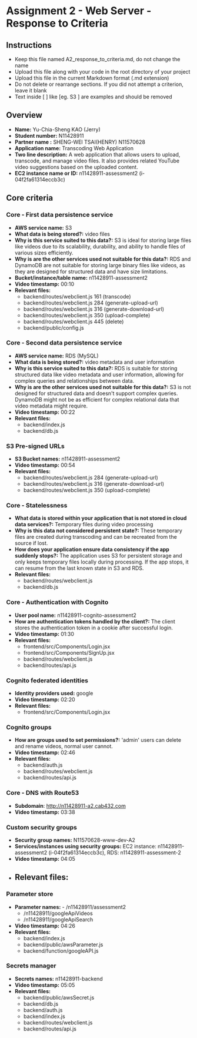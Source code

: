 Assignment 2 - Web Server - Response to Criteria
================================================

Instructions
------------------------------------------------
- Keep this file named A2_response_to_criteria.md, do not change the name
- Upload this file along with your code in the root directory of your project
- Upload this file in the current Markdown format (.md extension)
- Do not delete or rearrange sections.  If you did not attempt a criterion, leave it blank
- Text inside [ ] like [eg. S3 ] are examples and should be removed


Overview
------------------------------------------------

- **Name:** Yu-Chia-Sheng KAO (Jerry)
- **Student number:** N11428911 
- **Partner name :** SHENG-WEI TSAI(HENRY) N11570628
- **Application name:** Transcoding Web Application
- **Two line description:** A web application that allows users to upload, transcode, and manage video files. It also provides related YouTube video suggestions based on the uploaded content.
- **EC2 instance name or ID:**  n11428911-assessment2 (i-04f2fa61314eccb3c)

Core criteria
------------------------------------------------

### Core - First data persistence service

- **AWS service name:** S3  
- **What data is being stored?:** video files
- **Why is this service suited to this data?:** S3 is ideal for storing large files like videos due to its scalability, durability, and ability to handle files of various sizes efficiently.
- **Why is are the other services used not suitable for this data?:** RDS and DynamoDB are not suitable for storing large binary files like videos, as they are designed for structured data and have size limitations.
- **Bucket/instance/table name:** n11428911-assessment2
- **Video timestamp:** 00:10
- **Relevant files:**
    - backend/routes/webclient.js 161 (transcode)
    - backend/routes/webclient.js 284 (generate-upload-url)
    - backend/routes/webclient.js 316 (generate-download-url)
    - backend/routes/webclient.js 350 (upload-complete)
    - backend/routes/webclient.js 445 (delete)
    - backend/public/config.js

### Core - Second data persistence service

- **AWS service name:** RDS (MySQL)
- **What data is being stored?:** video metadata and user information 
- **Why is this service suited to this data?:** RDS is suitable for storing structured data like video metadata and user information, allowing for complex queries and relationships between data.
- **Why is are the other services used not suitable for this data?:**  S3 is not designed for structured data and doesn't support complex queries. DynamoDB might not be as efficient for complex relational data that video metadata might require.
- **Video timestamp:** 00:22
- **Relevant files:**
    -  backend/index.js
    -  backend/db.js


### S3 Pre-signed URLs

- **S3 Bucket names:** n11428911-assessment2
- **Video timestamp:** 00:54
- **Relevant files:**
    - backend/routes/webclient.js 284 (generate-upload-url)
    - backend/routes/webclient.js 316 (generate-download-url)
    - backend/routes/webclient.js 350 (upload-complete)


### Core - Statelessness

- **What data is stored within your application that is not stored in cloud data services?:** Temporary files during video processing
- **Why is this data not considered persistent state?:** These temporary files are created during transcoding and can be recreated from the source if lost.
- **How does your application ensure data consistency if the app suddenly stops?:** The application uses S3 for persistent storage and only keeps temporary files locally during processing. If the app stops, it can resume from the last known state in S3 and RDS.
- **Relevant files:**
    - backend/routes/webclient.js
    - backend/db.js


### Core - Authentication with Cognito

- **User pool name:** n11428911-cognito-assessment2
- **How are authentication tokens handled by the client?:**  The client stores the authentication token in a cookie after successful login.
- **Video timestamp:** 01:30
- **Relevant files:**
    - frontend/src/Components/Login.jsx
    - frontend/src/Components/SignUp.jsx
    - backend/routes/webclient.js
    - backend/routes/api.js


### Cognito federated identities

- **Identity providers used:** google
- **Video timestamp:** 02:20
- **Relevant files:**
    - frontend/src/Components/Login.jsx

### Cognito groups

- **How are groups used to set permissions?:** 'admin' users can delete and rename videos, normal user cannot.
- **Video timestamp:** 02:46
- **Relevant files:**
    - backend/auth.js
    - backend/routes/webclient.js
    - backend/routes/api.js

### Core - DNS with Route53

- **Subdomain**: http://n11428911-a2.cab432.com
- **Video timestamp:** 03:38


### Custom security groups

- **Security group names:** N11570628-www-dev-A2
- **Services/instances using security groups:** EC2 instance: n11428911-assessment2 (i-04f2fa61314eccb3c), RDS: n11428911-assessment-2
- **Video timestamp:** 04:05
- **Relevant files:**
    - 

### Parameter store

- **Parameter names:**   - /n11428911/assessment2
  - /n11428911/googleApiVideos
  - /n11428911/googleApiSearch
- **Video timestamp:** 04:26
- **Relevant files:**
    - backend/index.js
    - backend/public/awsParameter.js
    - backend/function/googleAPI.js

### Secrets manager

- **Secrets names:** n11428911-backend
- **Video timestamp:** 05:05
- **Relevant files:**
    - backend/public/awsSecret.js
    - backend/db.js
    - backend/auth.js
    - backend/index.js
    - backend/routes/webclient.js
    - backend/routes/api.js

